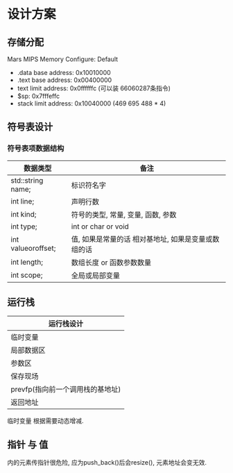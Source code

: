 # 设计方案

## 存储分配
Mars MIPS Memory Configure: Default

+ .data base address: 0x10010000
+ .text base address: 0x00400000
+ text limit address: 0x0ffffffc (可以装 66060287条指令)
+ $sp: 0x7fffeffc
+ stack limit address: 0x10040000 (469 695 488 * 4)

## 符号表设计

### 符号表项数据结构

|数据类型|备注|
|----|----|
|std::string name; | 标识符名字 |
|int line; |   声明行数
|int kind;  |  符号的类型, 常量, 变量, 函数, 参数|
|int type;  |  int or char or void |
|int valueoroffset;  |   值, 如果是常量的话 相对基地址, 如果是变量或数组的话 |
|int length; | 数组长度 or 函数参数数量 |
|int scope; | 全局或局部变量 |

## 运行栈
|运行栈设计|
|----------|
|临时变量|
|局部数据区|
|参数区|
|保存现场|
|prevfp(指向前一个调用栈的基地址)|
|返回地址|

临时变量 根据需要动态增减.

## 指针 与 值
<vector> 内的元素传指针很危险, 应为push_back()后会resize(), 元素地址会变无效.